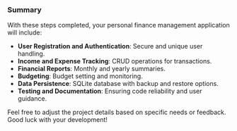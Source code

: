 ### Summary

With these steps completed, your personal finance management application will include:

- **User Registration and Authentication**: Secure and unique user handling.
- **Income and Expense Tracking**: CRUD operations for transactions.
- **Financial Reports**: Monthly and yearly summaries.
- **Budgeting**: Budget setting and monitoring.
- **Data Persistence**: SQLite database with backup and restore options.
- **Testing and Documentation**: Ensuring code reliability and user guidance.

Feel free to adjust the project details based on specific needs or feedback. Good luck with your development!

